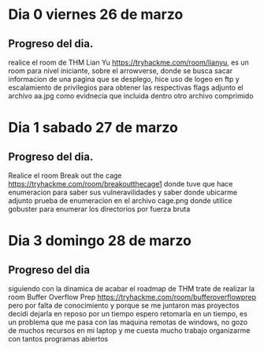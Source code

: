 #  Dia 0 viernes 26 de marzo 

##  Progreso del dia.
realice el room de THM Lian Yu https://tryhackme.com/room/lianyu, es un room para nivel iniciante, sobre el arrowverse, donde se busca sacar informacion de una pagina que se desplego, hice uso de logeo en ftp y escalamiento de privilegios para obtener las respectivas flags adjunto el archivo aa.jpg como evidnecia que incluida dentro otro archivo comprimido 

#  Dia 1 sabado 27 de marzo

##  Progreso del dia.
Realice el room Break out the cage https://tryhackme.com/room/breakoutthecage1 donde tuve que hace enumeracion para saber sus vulneravilidades y saber donde ubicarme 
adjunto prueba de enumeracion en el archivo cage.png donde utilice gobuster para enumerar los directorios por fuerza bruta 

#  Dia 3 domingo 28 de marzo 

## Progreso del dia 

siguiendo con la dinamica de acabar el roadmap de THM trate de realizar la room Buffer Overflow Prep https://tryhackme.com/room/bufferoverflowprep pero por falta de conocimiento y porque se me juntaron mas proyectos decidi dejarla en reposo por un tiempo espero retomarla en un tiempo, es un problema que me pasa con las maquina remotas de windows, no gozo de muchos recursos en mi laptop y me cuesta mucho trabajo organizarme con tantos programas abiertos 
